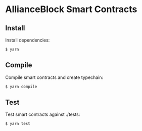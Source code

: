 # AllianceBlock Smart Contracts

## Install

Install dependencies:

```bash
$ yarn
```

## Compile

Compile smart contracts and create typechain:

```bash
$ yarn compile
```

## Test

Test smart contracts against ./tests:

```bash
$ yarn test
```
